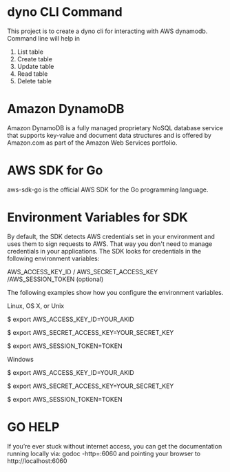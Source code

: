 # dyno CLI Command

This project is to create a dyno cli for interacting with AWS dynamodb. Command line will help in
  1) List table
  2) Create table
  3) Update table
  4) Read table
  5) Delete table

# Amazon DynamoDB

Amazon DynamoDB is a fully managed proprietary NoSQL database service that supports key-value and document data structures and is offered by Amazon.com as part of the Amazon Web Services portfolio.

# AWS SDK for Go

aws-sdk-go is the official AWS SDK for the Go programming language.

# Environment Variables for SDK

By default, the SDK detects AWS credentials set in your environment and uses them to sign requests to AWS. That way you don't need to manage credentials in your applications. The SDK looks for credentials in the following environment variables:

AWS_ACCESS_KEY_ID / AWS_SECRET_ACCESS_KEY /AWS_SESSION_TOKEN (optional)

The following examples show how you configure the environment variables.

Linux, OS X, or Unix

$ export AWS_ACCESS_KEY_ID=YOUR_AKID

$ export AWS_SECRET_ACCESS_KEY=YOUR_SECRET_KEY

$ export AWS_SESSION_TOKEN=TOKEN

Windows

$ export AWS_ACCESS_KEY_ID=YOUR_AKID

$ export AWS_SECRET_ACCESS_KEY=YOUR_SECRET_KEY

$ export AWS_SESSION_TOKEN=TOKEN

# GO HELP

If you’re ever stuck without internet access, you can get the documentation running locally via:
godoc -http=:6060
and pointing your browser to http://localhost:6060
